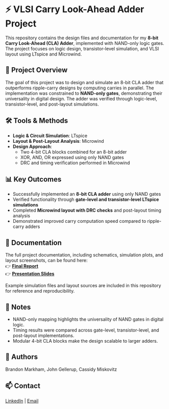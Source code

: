 # ⚡ VLSI Carry Look-Ahead Adder Project

This repository contains the design files and documentation for my **8-bit Carry Look-Ahead (CLA) Adder**, implemented with NAND-only logic gates. The project focuses on logic design, transistor-level simulation, and VLSI layout using LTspice and Microwind.

## 📄 Project Overview
The goal of this project was to design and simulate an 8-bit CLA adder that outperforms ripple-carry designs by computing carries in parallel. The implementation was constrained to **NAND-only gates**, demonstrating their universality in digital design. The adder was verified through logic-level, transistor-level, and post-layout simulations.

## 🛠 Tools & Methods
- **Logic & Circuit Simulation**: LTspice  
- **Layout & Post-Layout Analysis**: Microwind  
- **Design Approach**:
  - Two 4-bit CLA blocks combined for an 8-bit adder  
  - XOR, AND, OR expressed using only NAND gates  
  - DRC and timing verification performed in Microwind  

## 📊 Key Outcomes
- Successfully implemented an **8-bit CLA adder** using only NAND gates  
- Verified functionality through **gate-level and transistor-level LTspice simulations**  
- Completed **Microwind layout with DRC checks** and post-layout timing analysis  
- Demonstrated improved carry computation speed compared to ripple-carry adders  

## 📄 Documentation
The full project documentation, including schematics, simulation plots, and layout screenshots, can be found here:  
👉 [**Final Report**](./docs/EE4352_VLSI_Final_Project.pdf)  
👉 [**Presentation Slides**](./docs/VLSI_Presentation.pdf)  

Example simulation files and layout sources are included in this repository for reference and reproducibility.

## 🔖 Notes
- NAND-only mapping highlights the universality of NAND gates in digital logic.  
- Timing results were compared across gate-level, transistor-level, and post-layout implementations.  
- Modular 4-bit CLA blocks make the design scalable to larger adders.  

## 📝 Authors
Brandon Markham, John Gellerup, Cassidy Miskovitz  

## 📫 Contact
[LinkedIn](https://www.linkedin.com/) | [Email](mailto:youremail@example.com)
